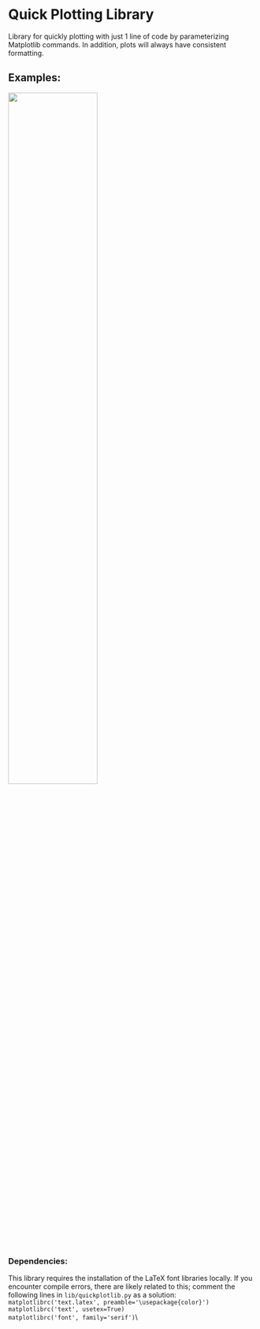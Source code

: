 # Quick Plotting Library

Library for quickly plotting with just 1 line of code by parameterizing Matplotlib commands. In addition, plots will always have consistent formatting.

## Examples:

<img src="https://raw.githubusercontent.com/jbrillon/quickplotlib/master/examples/figures/example_01.png" width="60%"></img>

### Dependencies:

This library requires the installation of the LaTeX font libraries locally. If you encounter compile errors, there are likely related to this; comment the following lines in `lib/quickplotlib.py` as a solution:
`matplotlibrc('text.latex', preamble='\usepackage{color}')`\
`matplotlibrc('text', usetex=True)`\
`matplotlibrc('font', family='serif')`\
